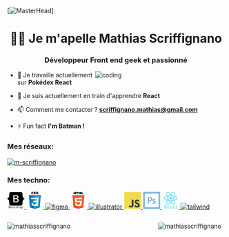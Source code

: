 [![MasterHead](https://zupimages.net/up/23/14/jdfe.gif)]
<h1 align="center">👋🖖 Je m'apelle Mathias Scriffignano</h1>
<h3 align="center">Développeur Front end geek et passionné</h3>
<img align="right" alt="coding" width="300" src="https://zupimages.net/up/23/14/2era.gif">

- 🔭 Je travaille actuellement sur **Pokédex React**

- 🌱 Je suis actuellement en train d'apprendre **React**

- 📫 Comment me contacter ? **scriffignano.mathias@gmail.com**

- ⚡ Fun fact **I'm Batman !**

<h3 align="left">Mes réseaux:</h3>
<p align="left">
<a href="https://linkedin.com/in/m-scriffignano" target="blank"><img align="center" src="https://raw.githubusercontent.com/rahuldkjain/github-profile-readme-generator/master/src/images/icons/Social/linked-in-alt.svg" alt="m-scriffignano" height="30" width="40" /></a>
</p>

<h3 align="left">Mes techno:</h3>
<p align="left"> <a href="https://getbootstrap.com" target="_blank" rel="noreferrer"> <img src="https://raw.githubusercontent.com/devicons/devicon/master/icons/bootstrap/bootstrap-plain-wordmark.svg" alt="bootstrap" width="40" height="40"/> </a> <a href="https://www.w3schools.com/css/" target="_blank" rel="noreferrer"> <img src="https://raw.githubusercontent.com/devicons/devicon/master/icons/css3/css3-original-wordmark.svg" alt="css3" width="40" height="40"/> </a> <a href="https://www.figma.com/" target="_blank" rel="noreferrer"> <img src="https://www.vectorlogo.zone/logos/figma/figma-icon.svg" alt="figma" width="40" height="40"/> </a> <a href="https://www.w3.org/html/" target="_blank" rel="noreferrer"> <img src="https://raw.githubusercontent.com/devicons/devicon/master/icons/html5/html5-original-wordmark.svg" alt="html5" width="40" height="40"/> </a> <a href="https://www.adobe.com/in/products/illustrator.html" target="_blank" rel="noreferrer"> <img src="https://www.vectorlogo.zone/logos/adobe_illustrator/adobe_illustrator-icon.svg" alt="illustrator" width="40" height="40"/> </a> <a href="https://developer.mozilla.org/en-US/docs/Web/JavaScript" target="_blank" rel="noreferrer"> <img src="https://raw.githubusercontent.com/devicons/devicon/master/icons/javascript/javascript-original.svg" alt="javascript" width="40" height="40"/> </a> <a href="https://www.photoshop.com/en" target="_blank" rel="noreferrer"> <img src="https://raw.githubusercontent.com/devicons/devicon/master/icons/photoshop/photoshop-line.svg" alt="photoshop" width="40" height="40"/> </a> <a href="https://reactjs.org/" target="_blank" rel="noreferrer"> <img src="https://raw.githubusercontent.com/devicons/devicon/master/icons/react/react-original-wordmark.svg" alt="react" width="40" height="40"/> </a> <a href="https://tailwindcss.com/" target="_blank" rel="noreferrer"> <img src="https://www.vectorlogo.zone/logos/tailwindcss/tailwindcss-icon.svg" alt="tailwind" width="40" height="40"/> </a> </p>

<div style="display:flex;">
<p><img align="left" width="350" src="https://github-readme-stats.vercel.app/api/top-langs?username=mathiasscriffignano&show_icons=true&locale=en&layout=compact" alt="mathiasscriffignano" /></p>

<p><img align="left" src="https://github-readme-stats.vercel.app/api?username=mathiasscriffignano&show_icons=true&locale=en" alt="mathiasscriffignano" /></p><div/>

